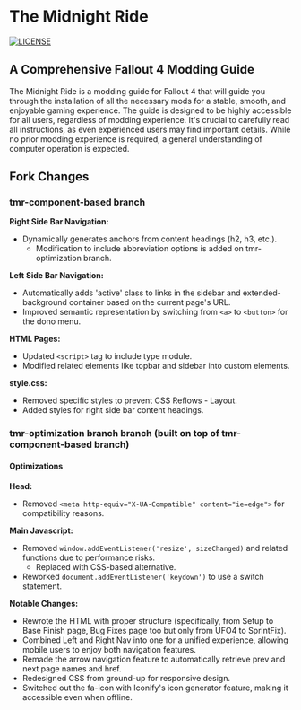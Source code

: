 # The Midnight Ride

[![LICENSE](https://img.shields.io/badge/license-MIT-informational.svg)](https://github.com/h5bp/html5-boilerplate/blob/master/LICENSE.txt)

## A Comprehensive Fallout 4 Modding Guide

The Midnight Ride is a modding guide for Fallout 4 that will guide you through the installation of all the necessary mods for a stable, smooth, and enjoyable gaming experience. The guide is designed to be highly accessible for all users, regardless of modding experience. It's crucial to carefully read all instructions, as even experienced users may find important details. While no prior modding experience is required, a general understanding of computer operation is expected.

## Fork Changes

### tmr-component-based branch

**Right Side Bar Navigation:**

- Dynamically generates anchors from content headings (h2, h3, etc.).
  - Modification to include abbreviation options is added on tmr-optimization branch.

**Left Side Bar Navigation:**

- Automatically adds 'active' class to links in the sidebar and extended-background container based on the current page's URL.
- Improved semantic representation by switching from `<a>` to `<button>` for the dono menu.

**HTML Pages:**

- Updated `<script>` tag to include type module.
- Modified related elements like topbar and sidebar into custom elements.

**style.css:**

- Removed specific styles to prevent CSS Reflows - Layout.
- Added styles for right side bar content headings.

### tmr-optimization branch branch (built on top of tmr-component-based branch)

#### Optimizations

**Head:**

- Removed `<meta http-equiv="X-UA-Compatible" content="ie=edge">` for compatibility reasons.

**Main Javascript:**

- Removed `window.addEventListener('resize', sizeChanged)` and related functions due to performance risks.
  - Replaced with CSS-based alternative.
- Reworked `document.addEventListener('keydown')` to use a switch statement.

**Notable Changes:**

- Rewrote the HTML with proper structure (specifically, from Setup to Base Finish page, Bug Fixes page too but only from UFO4 to SprintFix).
- Combined Left and Right Nav into one for a unified experience, allowing mobile users to enjoy both navigation features.
- Remade the arrow navigation feature to automatically retrieve prev and next page names and href.
- Redesigned CSS from ground-up for responsive design.
- Switched out the fa-icon with Iconify's icon generator feature, making it accessible even when offline.
